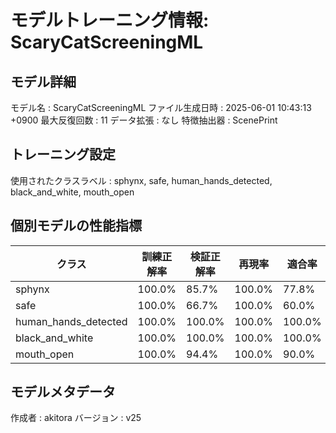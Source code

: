 # モデルトレーニング情報: ScaryCatScreeningML

## モデル詳細
モデル名           : ScaryCatScreeningML
ファイル生成日時   : 2025-06-01 10:43:13 +0900
最大反復回数     : 11
データ拡張       : なし
特徴抽出器       : ScenePrint

## トレーニング設定
使用されたクラスラベル : sphynx, safe, human_hands_detected, black_and_white, mouth_open

## 個別モデルの性能指標
| クラス | 訓練正解率 | 検証正解率 | 再現率 | 適合率 | F1スコア |
|--------|------------|------------|--------|--------|----------|
| sphynx | 100.0% | 85.7% | 100.0% | 77.8% | 0.875 |
| safe | 100.0% | 66.7% | 100.0% | 60.0% | 0.750 |
| human_hands_detected | 100.0% | 100.0% | 100.0% | 100.0% | 1.000 |
| black_and_white | 100.0% | 100.0% | 100.0% | 100.0% | 1.000 |
| mouth_open | 100.0% | 94.4% | 100.0% | 90.0% | 0.947 |

## モデルメタデータ
作成者            : akitora
バージョン          : v25